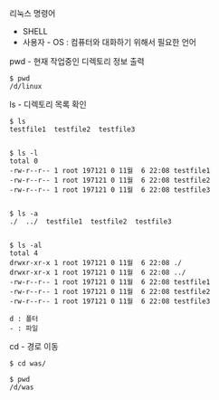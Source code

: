 리눅스 명령어

- SHELL
- 사용자 - OS : 컴퓨터와 대화하기 위해서 필요한 언어

pwd - 현재 작업중인 디렉토리 정보 출력

```
$ pwd
/d/linux
```

ls - 디렉토리 목록 확인

```
$ ls
testfile1  testfile2  testfile3


$ ls -l
total 0
-rw-r--r-- 1 root 197121 0 11월  6 22:08 testfile1
-rw-r--r-- 1 root 197121 0 11월  6 22:08 testfile2
-rw-r--r-- 1 root 197121 0 11월  6 22:08 testfile3


$ ls -a
./  ../  testfile1  testfile2  testfile3


$ ls -al
total 4
drwxr-xr-x 1 root 197121 0 11월  6 22:08 ./
drwxr-xr-x 1 root 197121 0 11월  6 22:08 ../
-rw-r--r-- 1 root 197121 0 11월  6 22:08 testfile1
-rw-r--r-- 1 root 197121 0 11월  6 22:08 testfile2
-rw-r--r-- 1 root 197121 0 11월  6 22:08 testfile3

d : 폴터
- : 파일
```

cd - 경로 이동

```
$ cd was/

$ pwd
/d/was
```
